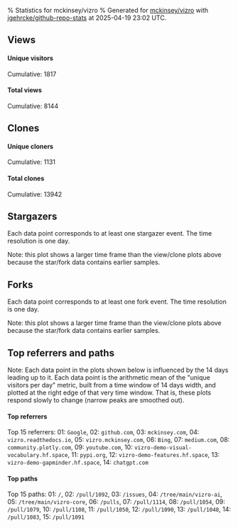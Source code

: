 % Statistics for mckinsey/vizro
% Generated for [mckinsey/vizro](https://github.com/mckinsey/vizro) with [jgehrcke/github-repo-stats](https://github.com/jgehrcke/github-repo-stats) at 2025-04-19 23:02 UTC.


## Views

#### Unique visitors
<div id="chart_views_unique" class="full-width-chart"></div>

Cumulative: 1817

#### Total views
<div id="chart_views_total" class="full-width-chart"></div>

Cumulative: 8144

<div class="pagebreak-for-print"> </div>

## Clones

#### Unique cloners
<div id="chart_clones_unique" class="full-width-chart"></div>

Cumulative: 1131

#### Total clones
<div id="chart_clones_total" class="full-width-chart"></div>

Cumulative: 13942



<div class="pagebreak-for-print"> </div>



## Stargazers

Each data point corresponds to at least one stargazer event.
The time resolution is one day.

<div id="chart_stargazers" class="full-width-chart"></div>


Note: this plot shows a larger time frame than the view/clone plots above because the star/fork data contains earlier samples.



## Forks

Each data point corresponds to at least one fork event.
The time resolution is one day.

<div id="chart_forks" class="full-width-chart"></div>


Note: this plot shows a larger time frame than the view/clone plots above because the star/fork data contains earlier samples.



<div class="pagebreak-for-print"> </div>



## Top referrers and paths


Note: Each data point in the plots shown below is influenced by the 14 days
leading up to it. Each data point is the arithmetic mean of the "unique
visitors per day" metric, built from a time window of 14 days width, and
plotted at the right edge of that very time window. That is, these plots
respond slowly to change (narrow peaks are smoothed out).




#### Top referrers


<div id="chart_referrers_top_n_alltime" class="full-width-chart"></div>

Top 15 referrers: 01: `Google`, 02: `github.com`, 03: `mckinsey.com`, 04: `vizro.readthedocs.io`, 05: `vizro.mckinsey.com`, 06: `Bing`, 07: `medium.com`, 08: `community.plotly.com`, 09: `youtube.com`, 10: `vizro-demo-visual-vocabulary.hf.space`, 11: `pypi.org`, 12: `vizro-demo-features.hf.space`, 13: `vizro-demo-gapminder.hf.space`, 14: `chatgpt.com`





#### Top paths


<div id="chart_paths_top_n_alltime" class="full-width-chart"></div>

Top 15 paths: 01: `/`, 02: `/pull/1092`, 03: `/issues`, 04: `/tree/main/vizro-ai`, 05: `/tree/main/vizro-core`, 06: `/pulls`, 07: `/pull/1114`, 08: `/pull/1054`, 09: `/pull/1079`, 10: `/pull/1108`, 11: `/pull/1050`, 12: `/pull/1090`, 13: `/pull/1048`, 14: `/pull/1083`, 15: `/pull/1091`


<script type="text/javascript">
    vegaEmbed('#chart_views_unique', {"$schema": "https://vega.github.io/schema/vega-lite/v4.17.0.json", "config": {"arc": {"fill": "#1b1e23"}, "area": {"fill": "#1b1e23"}, "axisBottom": {"domainColor": "#a9b4c4", "gridColor": "#a9b4c4", "labelColor": "#1b1e23", "labelFont": "relative-mono-11-pitch-pro, Menlo, monospace", "tickColor": "#a9b4c4", "titleColor": "#1b1e23", "titleFont": "relative-mono-11-pitch-pro, Menlo, monospace"}, "axisLeft": {"domainColor": "#a9b4c4", "gridColor": "#a9b4c4", "labelColor": "#1b1e23", "labelFont": "relative-mono-11-pitch-pro, Menlo, monospace", "tickColor": "#a9b4c4", "titleColor": "#1b1e23", "titleFont": "relative-mono-11-pitch-pro, Menlo, monospace"}, "axisX": {"grid": false}, "axisY": {"grid": false, "labelBound": true}, "background": "#FFFFFF", "group": {"fill": "#FFFFFF"}, "header": {"fontWeight": 400, "labelFont": "relative-mono-11-pitch-pro, Menlo, monospace", "titleFont": "relative-mono-11-pitch-pro, Menlo, monospace"}, "legend": {"labelFont": "relative-mono-11-pitch-pro, Menlo, monospace", "symbolSize": 200, "symbolType": "circle", "titleFont": "relative-mono-11-pitch-pro, Menlo, monospace"}, "line": {"color": "#1b1e23", "stroke": "#1b1e23"}, "path": {"stroke": "#1b1e23"}, "point": {"color": "#1b1e23", "cursor": "pointer", "filled": true, "size": 20}, "range": {"category": ["#85a2f7", "#ea9755", "#7eb36a", "#f07071", "#bc85d9", "#e587b6", "#a9b4c4", "#d4c05e", "#64b9c4"]}, "style": {"bar": {"fill": "#1b1e23"}, "text": {"font": "relative-mono-11-pitch-pro, Menlo, monospace", "fontWeight": 400}}, "symbol": {"shape": "circle"}, "title": {"anchor": "start", "font": "relative-mono-11-pitch-pro, Menlo, monospace", "fontWeight": 400}, "trail": {"color": "#1b1e23", "stroke": "#1b1e23"}, "view": {"stroke": null}}, "data": {"name": "data-27a7dd38392ba2ca20b0a60d49e83f89"}, "datasets": {"data-27a7dd38392ba2ca20b0a60d49e83f89": [{"time": "2025-03-27T00:00:00+00:00", "views_total": 95, "views_unique": 34}, {"time": "2025-03-28T00:00:00+00:00", "views_total": 418, "views_unique": 91}, {"time": "2025-03-29T00:00:00+00:00", "views_total": 66, "views_unique": 25}, {"time": "2025-03-30T00:00:00+00:00", "views_total": 46, "views_unique": 28}, {"time": "2025-03-31T00:00:00+00:00", "views_total": 384, "views_unique": 57}, {"time": "2025-04-01T00:00:00+00:00", "views_total": 305, "views_unique": 66}, {"time": "2025-04-02T00:00:00+00:00", "views_total": 520, "views_unique": 107}, {"time": "2025-04-03T00:00:00+00:00", "views_total": 646, "views_unique": 199}, {"time": "2025-04-04T00:00:00+00:00", "views_total": 510, "views_unique": 148}, {"time": "2025-04-05T00:00:00+00:00", "views_total": 149, "views_unique": 54}, {"time": "2025-04-06T00:00:00+00:00", "views_total": 89, "views_unique": 29}, {"time": "2025-04-07T00:00:00+00:00", "views_total": 435, "views_unique": 102}, {"time": "2025-04-08T00:00:00+00:00", "views_total": 427, "views_unique": 73}, {"time": "2025-04-09T00:00:00+00:00", "views_total": 672, "views_unique": 128}, {"time": "2025-04-10T00:00:00+00:00", "views_total": 484, "views_unique": 82}, {"time": "2025-04-11T00:00:00+00:00", "views_total": 268, "views_unique": 78}, {"time": "2025-04-12T00:00:00+00:00", "views_total": 119, "views_unique": 26}, {"time": "2025-04-13T00:00:00+00:00", "views_total": 56, "views_unique": 27}, {"time": "2025-04-14T00:00:00+00:00", "views_total": 854, "views_unique": 123}, {"time": "2025-04-15T00:00:00+00:00", "views_total": 399, "views_unique": 75}, {"time": "2025-04-16T00:00:00+00:00", "views_total": 374, "views_unique": 81}, {"time": "2025-04-17T00:00:00+00:00", "views_total": 341, "views_unique": 86}, {"time": "2025-04-18T00:00:00+00:00", "views_total": 450, "views_unique": 72}, {"time": "2025-04-19T00:00:00+00:00", "views_total": 37, "views_unique": 26}]}, "encoding": {"tooltip": [{"field": "views_unique", "format": ".1f", "title": "views (u)", "type": "quantitative"}, {"field": "time", "format": "%B %e, %Y", "title": "date", "type": "temporal"}], "x": {"axis": {"labelAngle": 25}, "field": "time", "scale": {"domain": ["2025-03-27", "2025-04-19"]}, "timeUnit": "yearmonthdate", "title": "date", "type": "temporal"}, "y": {"axis": {"values": [1, 10, 50, 100, 500, 1000, 5000, 10000]}, "field": "views_unique", "scale": {"domain": [0, 218.9], "type": "symlog", "zero": true}, "title": "unique views per day", "type": "quantitative"}}, "height": 200, "mark": {"point": true, "type": "line"}, "padding": 10, "width": "container"}, {"actions": false, "renderer": "svg"}).catch(console.error);
vegaEmbed('#chart_views_total', {"$schema": "https://vega.github.io/schema/vega-lite/v4.17.0.json", "config": {"arc": {"fill": "#1b1e23"}, "area": {"fill": "#1b1e23"}, "axisBottom": {"domainColor": "#a9b4c4", "gridColor": "#a9b4c4", "labelColor": "#1b1e23", "labelFont": "relative-mono-11-pitch-pro, Menlo, monospace", "tickColor": "#a9b4c4", "titleColor": "#1b1e23", "titleFont": "relative-mono-11-pitch-pro, Menlo, monospace"}, "axisLeft": {"domainColor": "#a9b4c4", "gridColor": "#a9b4c4", "labelColor": "#1b1e23", "labelFont": "relative-mono-11-pitch-pro, Menlo, monospace", "tickColor": "#a9b4c4", "titleColor": "#1b1e23", "titleFont": "relative-mono-11-pitch-pro, Menlo, monospace"}, "axisX": {"grid": false}, "axisY": {"grid": false, "labelBound": true}, "background": "#FFFFFF", "group": {"fill": "#FFFFFF"}, "header": {"fontWeight": 400, "labelFont": "relative-mono-11-pitch-pro, Menlo, monospace", "titleFont": "relative-mono-11-pitch-pro, Menlo, monospace"}, "legend": {"labelFont": "relative-mono-11-pitch-pro, Menlo, monospace", "symbolSize": 200, "symbolType": "circle", "titleFont": "relative-mono-11-pitch-pro, Menlo, monospace"}, "line": {"color": "#1b1e23", "stroke": "#1b1e23"}, "path": {"stroke": "#1b1e23"}, "point": {"color": "#1b1e23", "cursor": "pointer", "filled": true, "size": 20}, "range": {"category": ["#85a2f7", "#ea9755", "#7eb36a", "#f07071", "#bc85d9", "#e587b6", "#a9b4c4", "#d4c05e", "#64b9c4"]}, "style": {"bar": {"fill": "#1b1e23"}, "text": {"font": "relative-mono-11-pitch-pro, Menlo, monospace", "fontWeight": 400}}, "symbol": {"shape": "circle"}, "title": {"anchor": "start", "font": "relative-mono-11-pitch-pro, Menlo, monospace", "fontWeight": 400}, "trail": {"color": "#1b1e23", "stroke": "#1b1e23"}, "view": {"stroke": null}}, "data": {"name": "data-27a7dd38392ba2ca20b0a60d49e83f89"}, "datasets": {"data-27a7dd38392ba2ca20b0a60d49e83f89": [{"time": "2025-03-27T00:00:00+00:00", "views_total": 95, "views_unique": 34}, {"time": "2025-03-28T00:00:00+00:00", "views_total": 418, "views_unique": 91}, {"time": "2025-03-29T00:00:00+00:00", "views_total": 66, "views_unique": 25}, {"time": "2025-03-30T00:00:00+00:00", "views_total": 46, "views_unique": 28}, {"time": "2025-03-31T00:00:00+00:00", "views_total": 384, "views_unique": 57}, {"time": "2025-04-01T00:00:00+00:00", "views_total": 305, "views_unique": 66}, {"time": "2025-04-02T00:00:00+00:00", "views_total": 520, "views_unique": 107}, {"time": "2025-04-03T00:00:00+00:00", "views_total": 646, "views_unique": 199}, {"time": "2025-04-04T00:00:00+00:00", "views_total": 510, "views_unique": 148}, {"time": "2025-04-05T00:00:00+00:00", "views_total": 149, "views_unique": 54}, {"time": "2025-04-06T00:00:00+00:00", "views_total": 89, "views_unique": 29}, {"time": "2025-04-07T00:00:00+00:00", "views_total": 435, "views_unique": 102}, {"time": "2025-04-08T00:00:00+00:00", "views_total": 427, "views_unique": 73}, {"time": "2025-04-09T00:00:00+00:00", "views_total": 672, "views_unique": 128}, {"time": "2025-04-10T00:00:00+00:00", "views_total": 484, "views_unique": 82}, {"time": "2025-04-11T00:00:00+00:00", "views_total": 268, "views_unique": 78}, {"time": "2025-04-12T00:00:00+00:00", "views_total": 119, "views_unique": 26}, {"time": "2025-04-13T00:00:00+00:00", "views_total": 56, "views_unique": 27}, {"time": "2025-04-14T00:00:00+00:00", "views_total": 854, "views_unique": 123}, {"time": "2025-04-15T00:00:00+00:00", "views_total": 399, "views_unique": 75}, {"time": "2025-04-16T00:00:00+00:00", "views_total": 374, "views_unique": 81}, {"time": "2025-04-17T00:00:00+00:00", "views_total": 341, "views_unique": 86}, {"time": "2025-04-18T00:00:00+00:00", "views_total": 450, "views_unique": 72}, {"time": "2025-04-19T00:00:00+00:00", "views_total": 37, "views_unique": 26}]}, "encoding": {"tooltip": [{"field": "views_total", "format": ".1f", "title": "views (t)", "type": "quantitative"}, {"field": "time", "format": "%B %e, %Y", "title": "date", "type": "temporal"}], "x": {"axis": {"labelAngle": 25}, "field": "time", "scale": {"domain": ["2025-03-27", "2025-04-19"]}, "timeUnit": "yearmonthdate", "title": "date", "type": "temporal"}, "y": {"axis": {"values": [1, 10, 50, 100, 500, 1000, 5000, 10000]}, "field": "views_total", "scale": {"domain": [0, 939.4000000000001], "type": "symlog", "zero": true}, "title": "total views per day", "type": "quantitative"}}, "height": 200, "mark": {"point": true, "type": "line"}, "padding": 10, "width": "container"}, {"actions": false, "renderer": "svg"}).catch(console.error);
vegaEmbed('#chart_clones_unique', {"$schema": "https://vega.github.io/schema/vega-lite/v4.17.0.json", "config": {"arc": {"fill": "#1b1e23"}, "area": {"fill": "#1b1e23"}, "axisBottom": {"domainColor": "#a9b4c4", "gridColor": "#a9b4c4", "labelColor": "#1b1e23", "labelFont": "relative-mono-11-pitch-pro, Menlo, monospace", "tickColor": "#a9b4c4", "titleColor": "#1b1e23", "titleFont": "relative-mono-11-pitch-pro, Menlo, monospace"}, "axisLeft": {"domainColor": "#a9b4c4", "gridColor": "#a9b4c4", "labelColor": "#1b1e23", "labelFont": "relative-mono-11-pitch-pro, Menlo, monospace", "tickColor": "#a9b4c4", "titleColor": "#1b1e23", "titleFont": "relative-mono-11-pitch-pro, Menlo, monospace"}, "axisX": {"grid": false}, "axisY": {"grid": false, "labelBound": true}, "background": "#FFFFFF", "group": {"fill": "#FFFFFF"}, "header": {"fontWeight": 400, "labelFont": "relative-mono-11-pitch-pro, Menlo, monospace", "titleFont": "relative-mono-11-pitch-pro, Menlo, monospace"}, "legend": {"labelFont": "relative-mono-11-pitch-pro, Menlo, monospace", "symbolSize": 200, "symbolType": "circle", "titleFont": "relative-mono-11-pitch-pro, Menlo, monospace"}, "line": {"color": "#1b1e23", "stroke": "#1b1e23"}, "path": {"stroke": "#1b1e23"}, "point": {"color": "#1b1e23", "cursor": "pointer", "filled": true, "size": 20}, "range": {"category": ["#85a2f7", "#ea9755", "#7eb36a", "#f07071", "#bc85d9", "#e587b6", "#a9b4c4", "#d4c05e", "#64b9c4"]}, "style": {"bar": {"fill": "#1b1e23"}, "text": {"font": "relative-mono-11-pitch-pro, Menlo, monospace", "fontWeight": 400}}, "symbol": {"shape": "circle"}, "title": {"anchor": "start", "font": "relative-mono-11-pitch-pro, Menlo, monospace", "fontWeight": 400}, "trail": {"color": "#1b1e23", "stroke": "#1b1e23"}, "view": {"stroke": null}}, "data": {"name": "data-27eb2f05bf1dd2817b320dece1946b5c"}, "datasets": {"data-27eb2f05bf1dd2817b320dece1946b5c": [{"clones_total": 221, "clones_unique": 14, "time": "2025-03-27T00:00:00+00:00"}, {"clones_total": 741, "clones_unique": 62, "time": "2025-03-28T00:00:00+00:00"}, {"clones_total": 19, "clones_unique": 7, "time": "2025-03-29T00:00:00+00:00"}, {"clones_total": 3, "clones_unique": 3, "time": "2025-03-30T00:00:00+00:00"}, {"clones_total": 1185, "clones_unique": 88, "time": "2025-03-31T00:00:00+00:00"}, {"clones_total": 411, "clones_unique": 51, "time": "2025-04-01T00:00:00+00:00"}, {"clones_total": 748, "clones_unique": 109, "time": "2025-04-02T00:00:00+00:00"}, {"clones_total": 939, "clones_unique": 76, "time": "2025-04-03T00:00:00+00:00"}, {"clones_total": 1147, "clones_unique": 78, "time": "2025-04-04T00:00:00+00:00"}, {"clones_total": 45, "clones_unique": 10, "time": "2025-04-05T00:00:00+00:00"}, {"clones_total": 11, "clones_unique": 6, "time": "2025-04-06T00:00:00+00:00"}, {"clones_total": 661, "clones_unique": 73, "time": "2025-04-07T00:00:00+00:00"}, {"clones_total": 642, "clones_unique": 48, "time": "2025-04-08T00:00:00+00:00"}, {"clones_total": 1350, "clones_unique": 78, "time": "2025-04-09T00:00:00+00:00"}, {"clones_total": 1090, "clones_unique": 64, "time": "2025-04-10T00:00:00+00:00"}, {"clones_total": 296, "clones_unique": 34, "time": "2025-04-11T00:00:00+00:00"}, {"clones_total": 83, "clones_unique": 10, "time": "2025-04-12T00:00:00+00:00"}, {"clones_total": 138, "clones_unique": 19, "time": "2025-04-13T00:00:00+00:00"}, {"clones_total": 1550, "clones_unique": 89, "time": "2025-04-14T00:00:00+00:00"}, {"clones_total": 514, "clones_unique": 41, "time": "2025-04-15T00:00:00+00:00"}, {"clones_total": 542, "clones_unique": 41, "time": "2025-04-16T00:00:00+00:00"}, {"clones_total": 877, "clones_unique": 69, "time": "2025-04-17T00:00:00+00:00"}, {"clones_total": 724, "clones_unique": 57, "time": "2025-04-18T00:00:00+00:00"}, {"clones_total": 5, "clones_unique": 4, "time": "2025-04-19T00:00:00+00:00"}]}, "encoding": {"tooltip": [{"field": "clones_unique", "format": ".1f", "title": "clones (u)", "type": "quantitative"}, {"field": "time", "format": "%B %e, %Y", "title": "date", "type": "temporal"}], "x": {"axis": {"labelAngle": 25}, "field": "time", "scale": {"domain": ["2025-03-27", "2025-04-19"]}, "timeUnit": "yearmonthdate", "title": "date", "type": "temporal"}, "y": {"axis": {"values": [1, 10, 50, 100, 500, 1000, 5000, 10000]}, "field": "clones_unique", "scale": {"domain": [0, 119.9], "type": "symlog", "zero": true}, "title": "unique clones per day", "type": "quantitative"}}, "height": 200, "mark": {"point": true, "type": "line"}, "padding": 10, "width": "container"}, {"actions": false, "renderer": "svg"}).catch(console.error);
vegaEmbed('#chart_clones_total', {"$schema": "https://vega.github.io/schema/vega-lite/v4.17.0.json", "config": {"arc": {"fill": "#1b1e23"}, "area": {"fill": "#1b1e23"}, "axisBottom": {"domainColor": "#a9b4c4", "gridColor": "#a9b4c4", "labelColor": "#1b1e23", "labelFont": "relative-mono-11-pitch-pro, Menlo, monospace", "tickColor": "#a9b4c4", "titleColor": "#1b1e23", "titleFont": "relative-mono-11-pitch-pro, Menlo, monospace"}, "axisLeft": {"domainColor": "#a9b4c4", "gridColor": "#a9b4c4", "labelColor": "#1b1e23", "labelFont": "relative-mono-11-pitch-pro, Menlo, monospace", "tickColor": "#a9b4c4", "titleColor": "#1b1e23", "titleFont": "relative-mono-11-pitch-pro, Menlo, monospace"}, "axisX": {"grid": false}, "axisY": {"grid": false, "labelBound": true}, "background": "#FFFFFF", "group": {"fill": "#FFFFFF"}, "header": {"fontWeight": 400, "labelFont": "relative-mono-11-pitch-pro, Menlo, monospace", "titleFont": "relative-mono-11-pitch-pro, Menlo, monospace"}, "legend": {"labelFont": "relative-mono-11-pitch-pro, Menlo, monospace", "symbolSize": 200, "symbolType": "circle", "titleFont": "relative-mono-11-pitch-pro, Menlo, monospace"}, "line": {"color": "#1b1e23", "stroke": "#1b1e23"}, "path": {"stroke": "#1b1e23"}, "point": {"color": "#1b1e23", "cursor": "pointer", "filled": true, "size": 20}, "range": {"category": ["#85a2f7", "#ea9755", "#7eb36a", "#f07071", "#bc85d9", "#e587b6", "#a9b4c4", "#d4c05e", "#64b9c4"]}, "style": {"bar": {"fill": "#1b1e23"}, "text": {"font": "relative-mono-11-pitch-pro, Menlo, monospace", "fontWeight": 400}}, "symbol": {"shape": "circle"}, "title": {"anchor": "start", "font": "relative-mono-11-pitch-pro, Menlo, monospace", "fontWeight": 400}, "trail": {"color": "#1b1e23", "stroke": "#1b1e23"}, "view": {"stroke": null}}, "data": {"name": "data-27eb2f05bf1dd2817b320dece1946b5c"}, "datasets": {"data-27eb2f05bf1dd2817b320dece1946b5c": [{"clones_total": 221, "clones_unique": 14, "time": "2025-03-27T00:00:00+00:00"}, {"clones_total": 741, "clones_unique": 62, "time": "2025-03-28T00:00:00+00:00"}, {"clones_total": 19, "clones_unique": 7, "time": "2025-03-29T00:00:00+00:00"}, {"clones_total": 3, "clones_unique": 3, "time": "2025-03-30T00:00:00+00:00"}, {"clones_total": 1185, "clones_unique": 88, "time": "2025-03-31T00:00:00+00:00"}, {"clones_total": 411, "clones_unique": 51, "time": "2025-04-01T00:00:00+00:00"}, {"clones_total": 748, "clones_unique": 109, "time": "2025-04-02T00:00:00+00:00"}, {"clones_total": 939, "clones_unique": 76, "time": "2025-04-03T00:00:00+00:00"}, {"clones_total": 1147, "clones_unique": 78, "time": "2025-04-04T00:00:00+00:00"}, {"clones_total": 45, "clones_unique": 10, "time": "2025-04-05T00:00:00+00:00"}, {"clones_total": 11, "clones_unique": 6, "time": "2025-04-06T00:00:00+00:00"}, {"clones_total": 661, "clones_unique": 73, "time": "2025-04-07T00:00:00+00:00"}, {"clones_total": 642, "clones_unique": 48, "time": "2025-04-08T00:00:00+00:00"}, {"clones_total": 1350, "clones_unique": 78, "time": "2025-04-09T00:00:00+00:00"}, {"clones_total": 1090, "clones_unique": 64, "time": "2025-04-10T00:00:00+00:00"}, {"clones_total": 296, "clones_unique": 34, "time": "2025-04-11T00:00:00+00:00"}, {"clones_total": 83, "clones_unique": 10, "time": "2025-04-12T00:00:00+00:00"}, {"clones_total": 138, "clones_unique": 19, "time": "2025-04-13T00:00:00+00:00"}, {"clones_total": 1550, "clones_unique": 89, "time": "2025-04-14T00:00:00+00:00"}, {"clones_total": 514, "clones_unique": 41, "time": "2025-04-15T00:00:00+00:00"}, {"clones_total": 542, "clones_unique": 41, "time": "2025-04-16T00:00:00+00:00"}, {"clones_total": 877, "clones_unique": 69, "time": "2025-04-17T00:00:00+00:00"}, {"clones_total": 724, "clones_unique": 57, "time": "2025-04-18T00:00:00+00:00"}, {"clones_total": 5, "clones_unique": 4, "time": "2025-04-19T00:00:00+00:00"}]}, "encoding": {"tooltip": [{"field": "clones_total", "format": ".1f", "title": "clones (t)", "type": "quantitative"}, {"field": "time", "format": "%B %e, %Y", "title": "date", "type": "temporal"}], "x": {"axis": {"labelAngle": 25}, "field": "time", "scale": {"domain": ["2025-03-27", "2025-04-19"]}, "timeUnit": "yearmonthdate", "title": "date", "type": "temporal"}, "y": {"axis": {"values": [1, 10, 50, 100, 500, 1000, 5000, 10000]}, "field": "clones_total", "scale": {"domain": [0, 1705.0000000000002], "type": "symlog", "zero": true}, "title": "total clones per day", "type": "quantitative"}}, "height": 200, "mark": {"point": true, "type": "line"}, "padding": 10, "width": "container"}, {"actions": false, "renderer": "svg"}).catch(console.error);
vegaEmbed('#chart_stargazers', {"$schema": "https://vega.github.io/schema/vega-lite/v4.17.0.json", "config": {"arc": {"fill": "#1b1e23"}, "area": {"fill": "#1b1e23"}, "axisBottom": {"domainColor": "#a9b4c4", "gridColor": "#a9b4c4", "labelColor": "#1b1e23", "labelFont": "relative-mono-11-pitch-pro, Menlo, monospace", "tickColor": "#a9b4c4", "titleColor": "#1b1e23", "titleFont": "relative-mono-11-pitch-pro, Menlo, monospace"}, "axisLeft": {"domainColor": "#a9b4c4", "gridColor": "#a9b4c4", "labelColor": "#1b1e23", "labelFont": "relative-mono-11-pitch-pro, Menlo, monospace", "tickColor": "#a9b4c4", "titleColor": "#1b1e23", "titleFont": "relative-mono-11-pitch-pro, Menlo, monospace"}, "axisX": {"grid": false}, "axisY": {"grid": false}, "background": "#FFFFFF", "group": {"fill": "#FFFFFF"}, "header": {"fontWeight": 400, "labelFont": "relative-mono-11-pitch-pro, Menlo, monospace", "titleFont": "relative-mono-11-pitch-pro, Menlo, monospace"}, "legend": {"labelFont": "relative-mono-11-pitch-pro, Menlo, monospace", "symbolSize": 200, "symbolType": "circle", "titleFont": "relative-mono-11-pitch-pro, Menlo, monospace"}, "line": {"color": "#1b1e23", "stroke": "#1b1e23"}, "path": {"stroke": "#1b1e23"}, "point": {"color": "#1b1e23", "cursor": "pointer", "filled": true, "size": 50}, "range": {"category": ["#85a2f7", "#ea9755", "#7eb36a", "#f07071", "#bc85d9", "#e587b6", "#a9b4c4", "#d4c05e", "#64b9c4"]}, "style": {"bar": {"fill": "#1b1e23"}, "text": {"font": "relative-mono-11-pitch-pro, Menlo, monospace", "fontWeight": 400}}, "symbol": {"shape": "circle"}, "title": {"anchor": "start", "font": "relative-mono-11-pitch-pro, Menlo, monospace", "fontWeight": 400}, "trail": {"color": "#1b1e23", "stroke": "#1b1e23"}, "view": {"stroke": null}}, "data": {"name": "data-35c513b43ea73309d109a5154cfa5528"}, "datasets": {"data-35c513b43ea73309d109a5154cfa5528": [{"stars_cumulative": 4, "time": "2023-09-04T00:00:00+00:00"}, {"stars_cumulative": 7, "time": "2023-09-09T22:00:00+00:00"}, {"stars_cumulative": 10, "time": "2023-09-15T20:00:00+00:00"}, {"stars_cumulative": 576, "time": "2023-09-21T18:00:00+00:00"}, {"stars_cumulative": 1121, "time": "2023-09-27T16:00:00+00:00"}, {"stars_cumulative": 1433, "time": "2023-10-03T14:00:00+00:00"}, {"stars_cumulative": 1543, "time": "2023-10-09T12:00:00+00:00"}, {"stars_cumulative": 1589, "time": "2023-10-15T10:00:00+00:00"}, {"stars_cumulative": 1651, "time": "2023-10-21T08:00:00+00:00"}, {"stars_cumulative": 1696, "time": "2023-10-27T06:00:00+00:00"}, {"stars_cumulative": 1731, "time": "2023-11-02T04:00:00+00:00"}, {"stars_cumulative": 1747, "time": "2023-11-08T02:00:00+00:00"}, {"stars_cumulative": 1765, "time": "2023-11-14T00:00:00+00:00"}, {"stars_cumulative": 1818, "time": "2023-11-19T22:00:00+00:00"}, {"stars_cumulative": 1868, "time": "2023-11-25T20:00:00+00:00"}, {"stars_cumulative": 1889, "time": "2023-12-01T18:00:00+00:00"}, {"stars_cumulative": 1934, "time": "2023-12-07T16:00:00+00:00"}, {"stars_cumulative": 1976, "time": "2023-12-13T14:00:00+00:00"}, {"stars_cumulative": 2006, "time": "2023-12-19T12:00:00+00:00"}, {"stars_cumulative": 2024, "time": "2023-12-25T10:00:00+00:00"}, {"stars_cumulative": 2042, "time": "2023-12-31T08:00:00+00:00"}, {"stars_cumulative": 2066, "time": "2024-01-06T06:00:00+00:00"}, {"stars_cumulative": 2084, "time": "2024-01-12T04:00:00+00:00"}, {"stars_cumulative": 2098, "time": "2024-01-18T02:00:00+00:00"}, {"stars_cumulative": 2113, "time": "2024-01-24T00:00:00+00:00"}, {"stars_cumulative": 2123, "time": "2024-01-29T22:00:00+00:00"}, {"stars_cumulative": 2181, "time": "2024-02-04T20:00:00+00:00"}, {"stars_cumulative": 2201, "time": "2024-02-10T18:00:00+00:00"}, {"stars_cumulative": 2213, "time": "2024-02-16T16:00:00+00:00"}, {"stars_cumulative": 2233, "time": "2024-02-22T14:00:00+00:00"}, {"stars_cumulative": 2241, "time": "2024-02-28T12:00:00+00:00"}, {"stars_cumulative": 2250, "time": "2024-03-05T10:00:00+00:00"}, {"stars_cumulative": 2254, "time": "2024-03-11T08:00:00+00:00"}, {"stars_cumulative": 2267, "time": "2024-03-17T06:00:00+00:00"}, {"stars_cumulative": 2274, "time": "2024-03-23T04:00:00+00:00"}, {"stars_cumulative": 2281, "time": "2024-03-29T02:00:00+00:00"}, {"stars_cumulative": 2291, "time": "2024-04-04T00:00:00+00:00"}, {"stars_cumulative": 2298, "time": "2024-04-09T22:00:00+00:00"}, {"stars_cumulative": 2303, "time": "2024-04-15T20:00:00+00:00"}, {"stars_cumulative": 2305, "time": "2024-04-21T18:00:00+00:00"}, {"stars_cumulative": 2309, "time": "2024-04-27T16:00:00+00:00"}, {"stars_cumulative": 2324, "time": "2024-05-03T14:00:00+00:00"}, {"stars_cumulative": 2330, "time": "2024-05-09T12:00:00+00:00"}, {"stars_cumulative": 2346, "time": "2024-05-15T10:00:00+00:00"}, {"stars_cumulative": 2370, "time": "2024-05-21T08:00:00+00:00"}, {"stars_cumulative": 2386, "time": "2024-05-27T06:00:00+00:00"}, {"stars_cumulative": 2392, "time": "2024-06-02T04:00:00+00:00"}, {"stars_cumulative": 2397, "time": "2024-06-08T02:00:00+00:00"}, {"stars_cumulative": 2407, "time": "2024-06-14T00:00:00+00:00"}, {"stars_cumulative": 2413, "time": "2024-06-19T22:00:00+00:00"}, {"stars_cumulative": 2419, "time": "2024-06-25T20:00:00+00:00"}, {"stars_cumulative": 2428, "time": "2024-07-01T18:00:00+00:00"}, {"stars_cumulative": 2438, "time": "2024-07-07T16:00:00+00:00"}, {"stars_cumulative": 2444, "time": "2024-07-13T14:00:00+00:00"}, {"stars_cumulative": 2451, "time": "2024-07-19T12:00:00+00:00"}, {"stars_cumulative": 2454, "time": "2024-07-25T10:00:00+00:00"}, {"stars_cumulative": 2470, "time": "2024-07-31T08:00:00+00:00"}, {"stars_cumulative": 2556, "time": "2024-08-06T06:00:00+00:00"}, {"stars_cumulative": 2566, "time": "2024-08-12T04:00:00+00:00"}, {"stars_cumulative": 2571, "time": "2024-08-18T02:00:00+00:00"}, {"stars_cumulative": 2576, "time": "2024-08-24T00:00:00+00:00"}, {"stars_cumulative": 2580, "time": "2024-08-29T22:00:00+00:00"}, {"stars_cumulative": 2586, "time": "2024-09-04T20:00:00+00:00"}, {"stars_cumulative": 2590, "time": "2024-09-10T18:00:00+00:00"}, {"stars_cumulative": 2594, "time": "2024-09-16T16:00:00+00:00"}, {"stars_cumulative": 2607, "time": "2024-09-22T14:00:00+00:00"}, {"stars_cumulative": 2619, "time": "2024-09-28T12:00:00+00:00"}, {"stars_cumulative": 2631, "time": "2024-10-04T10:00:00+00:00"}, {"stars_cumulative": 2638, "time": "2024-10-10T08:00:00+00:00"}, {"stars_cumulative": 2645, "time": "2024-10-16T06:00:00+00:00"}, {"stars_cumulative": 2654, "time": "2024-10-22T04:00:00+00:00"}, {"stars_cumulative": 2657, "time": "2024-10-28T02:00:00+00:00"}, {"stars_cumulative": 2667, "time": "2024-11-03T00:00:00+00:00"}, {"stars_cumulative": 2671, "time": "2024-11-08T22:00:00+00:00"}, {"stars_cumulative": 2697, "time": "2024-11-14T20:00:00+00:00"}, {"stars_cumulative": 2706, "time": "2024-11-20T18:00:00+00:00"}, {"stars_cumulative": 2710, "time": "2024-11-26T16:00:00+00:00"}, {"stars_cumulative": 2712, "time": "2024-12-02T14:00:00+00:00"}, {"stars_cumulative": 2716, "time": "2024-12-08T12:00:00+00:00"}, {"stars_cumulative": 2720, "time": "2024-12-14T10:00:00+00:00"}, {"stars_cumulative": 2722, "time": "2024-12-20T08:00:00+00:00"}, {"stars_cumulative": 2729, "time": "2024-12-26T06:00:00+00:00"}, {"stars_cumulative": 2736, "time": "2025-01-01T04:00:00+00:00"}, {"stars_cumulative": 2740, "time": "2025-01-07T02:00:00+00:00"}, {"stars_cumulative": 2746, "time": "2025-01-13T00:00:00+00:00"}, {"stars_cumulative": 2750, "time": "2025-01-18T22:00:00+00:00"}, {"stars_cumulative": 2756, "time": "2025-01-24T20:00:00+00:00"}, {"stars_cumulative": 2766, "time": "2025-01-30T18:00:00+00:00"}, {"stars_cumulative": 2777, "time": "2025-02-05T16:00:00+00:00"}, {"stars_cumulative": 2783, "time": "2025-02-11T14:00:00+00:00"}, {"stars_cumulative": 2797, "time": "2025-02-17T12:00:00+00:00"}, {"stars_cumulative": 2808, "time": "2025-02-23T10:00:00+00:00"}, {"stars_cumulative": 2815, "time": "2025-03-01T08:00:00+00:00"}, {"stars_cumulative": 2816, "time": "2025-03-07T06:00:00+00:00"}, {"stars_cumulative": 2821, "time": "2025-03-13T04:00:00+00:00"}, {"stars_cumulative": 2826, "time": "2025-03-19T02:00:00+00:00"}, {"stars_cumulative": 2831, "time": "2025-03-25T00:00:00+00:00"}, {"stars_cumulative": 2856, "time": "2025-03-30T22:00:00+00:00"}, {"stars_cumulative": 2865, "time": "2025-04-05T20:00:00+00:00"}, {"stars_cumulative": 2874, "time": "2025-04-11T18:00:00+00:00"}, {"stars_cumulative": 2878, "time": "2025-04-17T16:00:00+00:00"}]}, "encoding": {"tooltip": [{"field": "stars_cumulative", "format": "d", "title": "stars", "type": "quantitative"}, {"field": "time", "format": "%B %e, %Y", "title": "date", "type": "temporal"}], "x": {"axis": {"labelAngle": 25}, "field": "time", "scale": {"domain": ["2023-09-04", "2025-04-19"]}, "timeUnit": "yearmonthdate", "title": "date", "type": "temporal"}, "y": {"field": "stars_cumulative", "scale": {"domain": [0, 3165.8], "zero": true}, "title": "stargazer count (cumulative)", "type": "quantitative"}}, "height": 300, "mark": {"point": true, "type": "line"}, "padding": 10, "width": "container"}, {"actions": false, "renderer": "svg"}).catch(console.error);
vegaEmbed('#chart_forks', {"$schema": "https://vega.github.io/schema/vega-lite/v4.17.0.json", "config": {"arc": {"fill": "#1b1e23"}, "area": {"fill": "#1b1e23"}, "axisBottom": {"domainColor": "#a9b4c4", "gridColor": "#a9b4c4", "labelColor": "#1b1e23", "labelFont": "relative-mono-11-pitch-pro, Menlo, monospace", "tickColor": "#a9b4c4", "titleColor": "#1b1e23", "titleFont": "relative-mono-11-pitch-pro, Menlo, monospace"}, "axisLeft": {"domainColor": "#a9b4c4", "gridColor": "#a9b4c4", "labelColor": "#1b1e23", "labelFont": "relative-mono-11-pitch-pro, Menlo, monospace", "tickColor": "#a9b4c4", "titleColor": "#1b1e23", "titleFont": "relative-mono-11-pitch-pro, Menlo, monospace"}, "axisX": {"grid": false}, "axisY": {"grid": false}, "background": "#FFFFFF", "group": {"fill": "#FFFFFF"}, "header": {"fontWeight": 400, "labelFont": "relative-mono-11-pitch-pro, Menlo, monospace", "titleFont": "relative-mono-11-pitch-pro, Menlo, monospace"}, "legend": {"labelFont": "relative-mono-11-pitch-pro, Menlo, monospace", "symbolSize": 200, "symbolType": "circle", "titleFont": "relative-mono-11-pitch-pro, Menlo, monospace"}, "line": {"color": "#1b1e23", "stroke": "#1b1e23"}, "path": {"stroke": "#1b1e23"}, "point": {"color": "#1b1e23", "cursor": "pointer", "filled": true, "size": 50}, "range": {"category": ["#85a2f7", "#ea9755", "#7eb36a", "#f07071", "#bc85d9", "#e587b6", "#a9b4c4", "#d4c05e", "#64b9c4"]}, "style": {"bar": {"fill": "#1b1e23"}, "text": {"font": "relative-mono-11-pitch-pro, Menlo, monospace", "fontWeight": 400}}, "symbol": {"shape": "circle"}, "title": {"anchor": "start", "font": "relative-mono-11-pitch-pro, Menlo, monospace", "fontWeight": 400}, "trail": {"color": "#1b1e23", "stroke": "#1b1e23"}, "view": {"stroke": null}}, "data": {"name": "data-08ced11fee981b280613adcbc24a48e5"}, "datasets": {"data-08ced11fee981b280613adcbc24a48e5": [{"forks_cumulative": 23.0, "time": "2023-09-26T00:00:00+00:00"}, {"forks_cumulative": 40.0, "time": "2023-10-01T15:00:00+00:00"}, {"forks_cumulative": 45.0, "time": "2023-10-07T06:00:00+00:00"}, {"forks_cumulative": 50.0, "time": "2023-10-12T21:00:00+00:00"}, {"forks_cumulative": 52.0, "time": "2023-10-18T12:00:00+00:00"}, {"forks_cumulative": 55.0, "time": "2023-10-24T03:00:00+00:00"}, {"forks_cumulative": 56.0, "time": "2023-10-29T18:00:00+00:00"}, {"forks_cumulative": 59.0, "time": "2023-11-04T09:00:00+00:00"}, {"forks_cumulative": 62.0, "time": "2023-11-15T15:00:00+00:00"}, {"forks_cumulative": 63.0, "time": "2023-11-21T06:00:00+00:00"}, {"forks_cumulative": 65.0, "time": "2023-11-26T21:00:00+00:00"}, {"forks_cumulative": 66.0, "time": "2023-12-02T12:00:00+00:00"}, {"forks_cumulative": 71.0, "time": "2023-12-08T03:00:00+00:00"}, {"forks_cumulative": 76.0, "time": "2023-12-13T18:00:00+00:00"}, {"forks_cumulative": 80.0, "time": "2023-12-19T09:00:00+00:00"}, {"forks_cumulative": 81.0, "time": "2023-12-25T00:00:00+00:00"}, {"forks_cumulative": 82.0, "time": "2023-12-30T15:00:00+00:00"}, {"forks_cumulative": 83.0, "time": "2024-01-05T06:00:00+00:00"}, {"forks_cumulative": 85.0, "time": "2024-01-10T21:00:00+00:00"}, {"forks_cumulative": 86.0, "time": "2024-02-02T09:00:00+00:00"}, {"forks_cumulative": 87.0, "time": "2024-02-08T00:00:00+00:00"}, {"forks_cumulative": 88.0, "time": "2024-02-19T06:00:00+00:00"}, {"forks_cumulative": 89.0, "time": "2024-03-12T18:00:00+00:00"}, {"forks_cumulative": 90.0, "time": "2024-03-18T09:00:00+00:00"}, {"forks_cumulative": 92.0, "time": "2024-03-24T00:00:00+00:00"}, {"forks_cumulative": 94.0, "time": "2024-04-04T06:00:00+00:00"}, {"forks_cumulative": 95.0, "time": "2024-04-15T12:00:00+00:00"}, {"forks_cumulative": 97.0, "time": "2024-04-26T18:00:00+00:00"}, {"forks_cumulative": 99.0, "time": "2024-05-02T09:00:00+00:00"}, {"forks_cumulative": 100.0, "time": "2024-05-19T06:00:00+00:00"}, {"forks_cumulative": 101.0, "time": "2024-05-24T21:00:00+00:00"}, {"forks_cumulative": 102.0, "time": "2024-05-30T12:00:00+00:00"}, {"forks_cumulative": 103.0, "time": "2024-06-10T18:00:00+00:00"}, {"forks_cumulative": 104.0, "time": "2024-06-16T09:00:00+00:00"}, {"forks_cumulative": 105.0, "time": "2024-07-03T06:00:00+00:00"}, {"forks_cumulative": 106.0, "time": "2024-07-08T21:00:00+00:00"}, {"forks_cumulative": 107.0, "time": "2024-07-14T12:00:00+00:00"}, {"forks_cumulative": 113.0, "time": "2024-08-06T00:00:00+00:00"}, {"forks_cumulative": 114.0, "time": "2024-09-20T00:00:00+00:00"}, {"forks_cumulative": 116.0, "time": "2024-09-25T15:00:00+00:00"}, {"forks_cumulative": 133.0, "time": "2024-10-01T06:00:00+00:00"}, {"forks_cumulative": 134.0, "time": "2024-10-12T12:00:00+00:00"}, {"forks_cumulative": 136.0, "time": "2024-10-18T03:00:00+00:00"}, {"forks_cumulative": 137.0, "time": "2024-10-23T18:00:00+00:00"}, {"forks_cumulative": 140.0, "time": "2024-10-29T09:00:00+00:00"}, {"forks_cumulative": 141.0, "time": "2024-12-02T03:00:00+00:00"}, {"forks_cumulative": 142.0, "time": "2024-12-07T18:00:00+00:00"}, {"forks_cumulative": 143.0, "time": "2024-12-24T15:00:00+00:00"}, {"forks_cumulative": 146.0, "time": "2025-01-04T21:00:00+00:00"}, {"forks_cumulative": 147.0, "time": "2025-01-10T12:00:00+00:00"}, {"forks_cumulative": 150.0, "time": "2025-01-21T18:00:00+00:00"}, {"forks_cumulative": 152.0, "time": "2025-02-07T15:00:00+00:00"}, {"forks_cumulative": 153.0, "time": "2025-02-13T06:00:00+00:00"}, {"forks_cumulative": 154.0, "time": "2025-02-18T21:00:00+00:00"}, {"forks_cumulative": 156.0, "time": "2025-02-24T12:00:00+00:00"}, {"forks_cumulative": 158.0, "time": "2025-03-07T18:00:00+00:00"}, {"forks_cumulative": 159.0, "time": "2025-03-19T00:00:00+00:00"}, {"forks_cumulative": 160.0, "time": "2025-03-24T15:00:00+00:00"}, {"forks_cumulative": 163.0, "time": "2025-03-30T06:00:00+00:00"}, {"forks_cumulative": 164.0, "time": "2025-04-10T12:00:00+00:00"}]}, "encoding": {"tooltip": [{"field": "forks_cumulative", "format": "d", "title": "forks", "type": "quantitative"}, {"field": "time", "format": "%B %e, %Y", "title": "date", "type": "temporal"}], "x": {"axis": {"labelAngle": 25}, "field": "time", "scale": {"domain": ["2023-09-04", "2025-04-19"]}, "timeUnit": "yearmonthdate", "title": "date", "type": "temporal"}, "y": {"field": "forks_cumulative", "scale": {"domain": [0, 180.4], "zero": true}, "title": "fork count (cumulative)", "type": "quantitative"}}, "height": 300, "mark": {"point": true, "type": "line"}, "padding": 10, "width": "container"}, {"actions": false, "renderer": "svg"}).catch(console.error);
vegaEmbed('#chart_referrers_top_n_alltime', {"$schema": "https://vega.github.io/schema/vega-lite/v4.17.0.json", "config": {"arc": {"fill": "#1b1e23"}, "area": {"fill": "#1b1e23"}, "axisBottom": {"domainColor": "#a9b4c4", "gridColor": "#a9b4c4", "labelColor": "#1b1e23", "labelFont": "relative-mono-11-pitch-pro, Menlo, monospace", "tickColor": "#a9b4c4", "titleColor": "#1b1e23", "titleFont": "relative-mono-11-pitch-pro, Menlo, monospace"}, "axisLeft": {"domainColor": "#a9b4c4", "gridColor": "#a9b4c4", "labelColor": "#1b1e23", "labelFont": "relative-mono-11-pitch-pro, Menlo, monospace", "tickColor": "#a9b4c4", "titleColor": "#1b1e23", "titleFont": "relative-mono-11-pitch-pro, Menlo, monospace"}, "axisX": {"grid": false}, "axisY": {"grid": false}, "background": "#FFFFFF", "group": {"fill": "#FFFFFF"}, "header": {"fontWeight": 400, "labelFont": "relative-mono-11-pitch-pro, Menlo, monospace", "titleFont": "relative-mono-11-pitch-pro, Menlo, monospace"}, "legend": {"labelFont": "relative-mono-11-pitch-pro, Menlo, monospace", "symbolSize": 200, "symbolType": "circle", "titleFont": "relative-mono-11-pitch-pro, Menlo, monospace"}, "line": {"color": "#1b1e23", "stroke": "#1b1e23"}, "path": {"stroke": "#1b1e23"}, "point": {"color": "#1b1e23", "cursor": "pointer", "filled": true, "size": 30}, "range": {"category": ["#85a2f7", "#ea9755", "#7eb36a", "#f07071", "#bc85d9", "#e587b6", "#a9b4c4", "#d4c05e", "#64b9c4"]}, "style": {"bar": {"fill": "#1b1e23"}, "text": {"font": "relative-mono-11-pitch-pro, Menlo, monospace", "fontWeight": 400}}, "symbol": {"shape": "circle"}, "title": {"anchor": "start", "font": "relative-mono-11-pitch-pro, Menlo, monospace", "fontWeight": 400}, "trail": {"color": "#1b1e23", "stroke": "#1b1e23"}, "view": {"stroke": null}}, "data": {"name": "data-3a57ce71f5ad49d6c74417e5ebcf85e7"}, "datasets": {"data-3a57ce71f5ad49d6c74417e5ebcf85e7": [{"referrer": "Google", "time": "2025-04-10T00:00:00+00:00", "views_unique": 198.0, "views_unique_norm": 14.142857142857142}, {"referrer": "Google", "time": "2025-04-11T00:00:00+00:00", "views_unique": 199.0, "views_unique_norm": 14.214285714285714}, {"referrer": "Google", "time": "2025-04-12T00:00:00+00:00", "views_unique": 206.0, "views_unique_norm": 14.714285714285714}, {"referrer": "Google", "time": "2025-04-13T00:00:00+00:00", "views_unique": 208.0, "views_unique_norm": 14.857142857142858}, {"referrer": "Google", "time": "2025-04-14T00:00:00+00:00", "views_unique": 207.0, "views_unique_norm": 14.785714285714286}, {"referrer": "Google", "time": "2025-04-15T00:00:00+00:00", "views_unique": 211.0, "views_unique_norm": 15.071428571428571}, {"referrer": "Google", "time": "2025-04-16T00:00:00+00:00", "views_unique": 210.0, "views_unique_norm": 15.0}, {"referrer": "Google", "time": "2025-04-17T00:00:00+00:00", "views_unique": 154.0, "views_unique_norm": 11.0}, {"referrer": "Google", "time": "2025-04-18T00:00:00+00:00", "views_unique": 136.0, "views_unique_norm": 9.714285714285714}, {"referrer": "Google", "time": "2025-04-19T00:00:00+00:00", "views_unique": 127.0, "views_unique_norm": 9.071428571428571}, {"referrer": "github.com", "time": "2025-04-10T00:00:00+00:00", "views_unique": 70.0, "views_unique_norm": 5.0}, {"referrer": "github.com", "time": "2025-04-11T00:00:00+00:00", "views_unique": 70.0, "views_unique_norm": 5.0}, {"referrer": "github.com", "time": "2025-04-12T00:00:00+00:00", "views_unique": 72.0, "views_unique_norm": 5.142857142857143}, {"referrer": "github.com", "time": "2025-04-13T00:00:00+00:00", "views_unique": 68.0, "views_unique_norm": 4.857142857142857}, {"referrer": "github.com", "time": "2025-04-14T00:00:00+00:00", "views_unique": 68.0, "views_unique_norm": 4.857142857142857}, {"referrer": "github.com", "time": "2025-04-15T00:00:00+00:00", "views_unique": 69.0, "views_unique_norm": 4.928571428571429}, {"referrer": "github.com", "time": "2025-04-16T00:00:00+00:00", "views_unique": 70.0, "views_unique_norm": 5.0}, {"referrer": "github.com", "time": "2025-04-17T00:00:00+00:00", "views_unique": 65.0, "views_unique_norm": 4.642857142857143}, {"referrer": "github.com", "time": "2025-04-18T00:00:00+00:00", "views_unique": 67.0, "views_unique_norm": 4.785714285714286}, {"referrer": "github.com", "time": "2025-04-19T00:00:00+00:00", "views_unique": 69.0, "views_unique_norm": 4.928571428571429}, {"referrer": "mckinsey.com", "time": "2025-04-10T00:00:00+00:00", "views_unique": 15.0, "views_unique_norm": 1.0714285714285714}, {"referrer": "mckinsey.com", "time": "2025-04-11T00:00:00+00:00", "views_unique": 18.0, "views_unique_norm": 1.2857142857142858}, {"referrer": "mckinsey.com", "time": "2025-04-12T00:00:00+00:00", "views_unique": 21.0, "views_unique_norm": 1.5}, {"referrer": "mckinsey.com", "time": "2025-04-13T00:00:00+00:00", "views_unique": 20.0, "views_unique_norm": 1.4285714285714286}, {"referrer": "mckinsey.com", "time": "2025-04-14T00:00:00+00:00", "views_unique": 21.0, "views_unique_norm": 1.5}, {"referrer": "mckinsey.com", "time": "2025-04-15T00:00:00+00:00", "views_unique": 26.0, "views_unique_norm": 1.8571428571428572}, {"referrer": "mckinsey.com", "time": "2025-04-16T00:00:00+00:00", "views_unique": 25.0, "views_unique_norm": 1.7857142857142858}, {"referrer": "mckinsey.com", "time": "2025-04-17T00:00:00+00:00", "views_unique": 33.0, "views_unique_norm": 2.357142857142857}, {"referrer": "mckinsey.com", "time": "2025-04-18T00:00:00+00:00", "views_unique": 37.0, "views_unique_norm": 2.642857142857143}, {"referrer": "mckinsey.com", "time": "2025-04-19T00:00:00+00:00", "views_unique": 35.0, "views_unique_norm": 2.5}, {"referrer": "vizro.readthedocs.io", "time": "2025-04-10T00:00:00+00:00", "views_unique": 32.0, "views_unique_norm": 2.2857142857142856}, {"referrer": "vizro.readthedocs.io", "time": "2025-04-11T00:00:00+00:00", "views_unique": 33.0, "views_unique_norm": 2.357142857142857}, {"referrer": "vizro.readthedocs.io", "time": "2025-04-12T00:00:00+00:00", "views_unique": 35.0, "views_unique_norm": 2.5}, {"referrer": "vizro.readthedocs.io", "time": "2025-04-13T00:00:00+00:00", "views_unique": 35.0, "views_unique_norm": 2.5}, {"referrer": "vizro.readthedocs.io", "time": "2025-04-14T00:00:00+00:00", "views_unique": 33.0, "views_unique_norm": 2.357142857142857}, {"referrer": "vizro.readthedocs.io", "time": "2025-04-15T00:00:00+00:00", "views_unique": 37.0, "views_unique_norm": 2.642857142857143}, {"referrer": "vizro.readthedocs.io", "time": "2025-04-16T00:00:00+00:00", "views_unique": 35.0, "views_unique_norm": 2.5}, {"referrer": "vizro.readthedocs.io", "time": "2025-04-17T00:00:00+00:00", "views_unique": 34.0, "views_unique_norm": 2.4285714285714284}, {"referrer": "vizro.readthedocs.io", "time": "2025-04-18T00:00:00+00:00", "views_unique": 32.0, "views_unique_norm": 2.2857142857142856}, {"referrer": "vizro.readthedocs.io", "time": "2025-04-19T00:00:00+00:00", "views_unique": 28.0, "views_unique_norm": 2.0}, {"referrer": "vizro.mckinsey.com", "time": "2025-04-10T00:00:00+00:00", "views_unique": 17.0, "views_unique_norm": 1.2142857142857142}, {"referrer": "vizro.mckinsey.com", "time": "2025-04-11T00:00:00+00:00", "views_unique": 18.0, "views_unique_norm": 1.2857142857142858}, {"referrer": "vizro.mckinsey.com", "time": "2025-04-12T00:00:00+00:00", "views_unique": 17.0, "views_unique_norm": 1.2142857142857142}, {"referrer": "vizro.mckinsey.com", "time": "2025-04-13T00:00:00+00:00", "views_unique": 15.0, "views_unique_norm": 1.0714285714285714}, {"referrer": "vizro.mckinsey.com", "time": "2025-04-14T00:00:00+00:00", "views_unique": 14.0, "views_unique_norm": 1.0}, {"referrer": "vizro.mckinsey.com", "time": "2025-04-15T00:00:00+00:00", "views_unique": 14.0, "views_unique_norm": 1.0}, {"referrer": "vizro.mckinsey.com", "time": "2025-04-16T00:00:00+00:00", "views_unique": 12.0, "views_unique_norm": 0.8571428571428571}, {"referrer": "vizro.mckinsey.com", "time": "2025-04-17T00:00:00+00:00", "views_unique": 9.0, "views_unique_norm": 0.6428571428571429}, {"referrer": "vizro.mckinsey.com", "time": "2025-04-18T00:00:00+00:00", "views_unique": null, "views_unique_norm": null}, {"referrer": "vizro.mckinsey.com", "time": "2025-04-19T00:00:00+00:00", "views_unique": null, "views_unique_norm": null}, {"referrer": "Bing", "time": "2025-04-10T00:00:00+00:00", "views_unique": 10.0, "views_unique_norm": 0.7142857142857143}, {"referrer": "Bing", "time": "2025-04-11T00:00:00+00:00", "views_unique": 10.0, "views_unique_norm": 0.7142857142857143}, {"referrer": "Bing", "time": "2025-04-12T00:00:00+00:00", "views_unique": 13.0, "views_unique_norm": 0.9285714285714286}, {"referrer": "Bing", "time": "2025-04-13T00:00:00+00:00", "views_unique": 13.0, "views_unique_norm": 0.9285714285714286}, {"referrer": "Bing", "time": "2025-04-14T00:00:00+00:00", "views_unique": 13.0, "views_unique_norm": 0.9285714285714286}, {"referrer": "Bing", "time": "2025-04-15T00:00:00+00:00", "views_unique": 12.0, "views_unique_norm": 0.8571428571428571}, {"referrer": "Bing", "time": "2025-04-16T00:00:00+00:00", "views_unique": 12.0, "views_unique_norm": 0.8571428571428571}, {"referrer": "Bing", "time": "2025-04-17T00:00:00+00:00", "views_unique": 12.0, "views_unique_norm": 0.8571428571428571}, {"referrer": "Bing", "time": "2025-04-18T00:00:00+00:00", "views_unique": 10.0, "views_unique_norm": 0.7142857142857143}, {"referrer": "Bing", "time": "2025-04-19T00:00:00+00:00", "views_unique": 10.0, "views_unique_norm": 0.7142857142857143}, {"referrer": "medium.com", "time": "2025-04-10T00:00:00+00:00", "views_unique": 8.0, "views_unique_norm": 0.5714285714285714}, {"referrer": "medium.com", "time": "2025-04-11T00:00:00+00:00", "views_unique": null, "views_unique_norm": null}, {"referrer": "medium.com", "time": "2025-04-12T00:00:00+00:00", "views_unique": null, "views_unique_norm": null}, {"referrer": "medium.com", "time": "2025-04-13T00:00:00+00:00", "views_unique": null, "views_unique_norm": null}, {"referrer": "medium.com", "time": "2025-04-14T00:00:00+00:00", "views_unique": null, "views_unique_norm": null}, {"referrer": "medium.com", "time": "2025-04-15T00:00:00+00:00", "views_unique": null, "views_unique_norm": null}, {"referrer": "medium.com", "time": "2025-04-16T00:00:00+00:00", "views_unique": null, "views_unique_norm": null}, {"referrer": "medium.com", "time": "2025-04-17T00:00:00+00:00", "views_unique": null, "views_unique_norm": null}, {"referrer": "medium.com", "time": "2025-04-18T00:00:00+00:00", "views_unique": null, "views_unique_norm": null}, {"referrer": "medium.com", "time": "2025-04-19T00:00:00+00:00", "views_unique": null, "views_unique_norm": null}]}, "encoding": {"color": {"field": "referrer", "legend": {"direction": "vertical", "orient": "top", "title": "Legend:"}, "sort": {"field": "order"}, "type": "nominal"}, "tooltip": [{"field": "referrer", "type": "nominal"}, {"field": "views_unique_norm", "format": ".2f", "title": "views (14d mean)", "type": "quantitative"}, {"field": "time", "format": "%B %e, %Y", "title": "date", "type": "temporal"}], "x": {"axis": {"labelAngle": 25}, "field": "time", "scale": {"domain": ["2025-03-27", "2025-04-19"]}, "timeUnit": "yearmonthdate", "title": "date", "type": "temporal"}, "y": {"field": "views_unique_norm", "scale": {"domain": [0, 16.57857142857143], "type": "symlog", "zero": true}, "title": "unique visitors per day (mean from last 14 days)", "type": "quantitative"}}, "height": 300, "mark": {"point": true, "type": "line"}, "padding": 10, "width": "container"}, {"actions": false, "renderer": "svg"}).catch(console.error);
vegaEmbed('#chart_paths_top_n_alltime', {"$schema": "https://vega.github.io/schema/vega-lite/v4.17.0.json", "config": {"arc": {"fill": "#1b1e23"}, "area": {"fill": "#1b1e23"}, "axisBottom": {"domainColor": "#a9b4c4", "gridColor": "#a9b4c4", "labelColor": "#1b1e23", "labelFont": "relative-mono-11-pitch-pro, Menlo, monospace", "tickColor": "#a9b4c4", "titleColor": "#1b1e23", "titleFont": "relative-mono-11-pitch-pro, Menlo, monospace"}, "axisLeft": {"domainColor": "#a9b4c4", "gridColor": "#a9b4c4", "labelColor": "#1b1e23", "labelFont": "relative-mono-11-pitch-pro, Menlo, monospace", "tickColor": "#a9b4c4", "titleColor": "#1b1e23", "titleFont": "relative-mono-11-pitch-pro, Menlo, monospace"}, "axisX": {"grid": false}, "axisY": {"grid": false}, "background": "#FFFFFF", "group": {"fill": "#FFFFFF"}, "header": {"fontWeight": 400, "labelFont": "relative-mono-11-pitch-pro, Menlo, monospace", "titleFont": "relative-mono-11-pitch-pro, Menlo, monospace"}, "legend": {"labelFont": "relative-mono-11-pitch-pro, Menlo, monospace", "symbolSize": 200, "symbolType": "circle", "titleFont": "relative-mono-11-pitch-pro, Menlo, monospace"}, "line": {"color": "#1b1e23", "stroke": "#1b1e23"}, "path": {"stroke": "#1b1e23"}, "point": {"color": "#1b1e23", "cursor": "pointer", "filled": true, "size": 30}, "range": {"category": ["#85a2f7", "#ea9755", "#7eb36a", "#f07071", "#bc85d9", "#e587b6", "#a9b4c4", "#d4c05e", "#64b9c4"]}, "style": {"bar": {"fill": "#1b1e23"}, "text": {"font": "relative-mono-11-pitch-pro, Menlo, monospace", "fontWeight": 400}}, "symbol": {"shape": "circle"}, "title": {"anchor": "start", "font": "relative-mono-11-pitch-pro, Menlo, monospace", "fontWeight": 400}, "trail": {"color": "#1b1e23", "stroke": "#1b1e23"}, "view": {"stroke": null}}, "data": {"name": "data-5fef9f4849de6aef7d0904cb80e0e0fc"}, "datasets": {"data-5fef9f4849de6aef7d0904cb80e0e0fc": [{"path": "/", "time": "2025-04-10T00:00:00+00:00", "views_unique": 509.0, "views_unique_norm": 36.357142857142854}, {"path": "/", "time": "2025-04-11T00:00:00+00:00", "views_unique": 506.0, "views_unique_norm": 36.142857142857146}, {"path": "/", "time": "2025-04-12T00:00:00+00:00", "views_unique": 526.0, "views_unique_norm": 37.57142857142857}, {"path": "/", "time": "2025-04-13T00:00:00+00:00", "views_unique": 527.0, "views_unique_norm": 37.642857142857146}, {"path": "/", "time": "2025-04-14T00:00:00+00:00", "views_unique": 522.0, "views_unique_norm": 37.285714285714285}, {"path": "/", "time": "2025-04-15T00:00:00+00:00", "views_unique": 536.0, "views_unique_norm": 38.285714285714285}, {"path": "/", "time": "2025-04-16T00:00:00+00:00", "views_unique": 540.0, "views_unique_norm": 38.57142857142857}, {"path": "/", "time": "2025-04-17T00:00:00+00:00", "views_unique": 467.0, "views_unique_norm": 33.357142857142854}, {"path": "/", "time": "2025-04-18T00:00:00+00:00", "views_unique": 416.0, "views_unique_norm": 29.714285714285715}, {"path": "/", "time": "2025-04-19T00:00:00+00:00", "views_unique": 404.0, "views_unique_norm": 28.857142857142858}, {"path": "/pull/1092", "time": "2025-04-10T00:00:00+00:00", "views_unique": 52.0, "views_unique_norm": 3.7142857142857144}, {"path": "/pull/1092", "time": "2025-04-11T00:00:00+00:00", "views_unique": 53.0, "views_unique_norm": 3.7857142857142856}, {"path": "/pull/1092", "time": "2025-04-12T00:00:00+00:00", "views_unique": 53.0, "views_unique_norm": 3.7857142857142856}, {"path": "/pull/1092", "time": "2025-04-13T00:00:00+00:00", "views_unique": 53.0, "views_unique_norm": 3.7857142857142856}, {"path": "/pull/1092", "time": "2025-04-14T00:00:00+00:00", "views_unique": 53.0, "views_unique_norm": 3.7857142857142856}, {"path": "/pull/1092", "time": "2025-04-15T00:00:00+00:00", "views_unique": 53.0, "views_unique_norm": 3.7857142857142856}, {"path": "/pull/1092", "time": "2025-04-16T00:00:00+00:00", "views_unique": 53.0, "views_unique_norm": 3.7857142857142856}, {"path": "/pull/1092", "time": "2025-04-17T00:00:00+00:00", "views_unique": 41.0, "views_unique_norm": 2.9285714285714284}, {"path": "/pull/1092", "time": "2025-04-18T00:00:00+00:00", "views_unique": 28.0, "views_unique_norm": 2.0}, {"path": "/pull/1092", "time": "2025-04-19T00:00:00+00:00", "views_unique": 28.0, "views_unique_norm": 2.0}, {"path": "/issues", "time": "2025-04-10T00:00:00+00:00", "views_unique": 38.0, "views_unique_norm": 2.7142857142857144}, {"path": "/issues", "time": "2025-04-11T00:00:00+00:00", "views_unique": 34.0, "views_unique_norm": 2.4285714285714284}, {"path": "/issues", "time": "2025-04-12T00:00:00+00:00", "views_unique": 33.0, "views_unique_norm": 2.357142857142857}, {"path": "/issues", "time": "2025-04-13T00:00:00+00:00", "views_unique": 34.0, "views_unique_norm": 2.4285714285714284}, {"path": "/issues", "time": "2025-04-14T00:00:00+00:00", "views_unique": 33.0, "views_unique_norm": 2.357142857142857}, {"path": "/issues", "time": "2025-04-15T00:00:00+00:00", "views_unique": 36.0, "views_unique_norm": 2.5714285714285716}, {"path": "/issues", "time": "2025-04-16T00:00:00+00:00", "views_unique": 35.0, "views_unique_norm": 2.5}, {"path": "/issues", "time": "2025-04-17T00:00:00+00:00", "views_unique": 36.0, "views_unique_norm": 2.5714285714285716}, {"path": "/issues", "time": "2025-04-18T00:00:00+00:00", "views_unique": 31.0, "views_unique_norm": 2.2142857142857144}, {"path": "/issues", "time": "2025-04-19T00:00:00+00:00", "views_unique": 33.0, "views_unique_norm": 2.357142857142857}, {"path": "/tree/main/vizro-ai", "time": "2025-04-10T00:00:00+00:00", "views_unique": 37.0, "views_unique_norm": 2.642857142857143}, {"path": "/tree/main/vizro-ai", "time": "2025-04-11T00:00:00+00:00", "views_unique": 34.0, "views_unique_norm": 2.4285714285714284}, {"path": "/tree/main/vizro-ai", "time": "2025-04-12T00:00:00+00:00", "views_unique": null, "views_unique_norm": null}, {"path": "/tree/main/vizro-ai", "time": "2025-04-13T00:00:00+00:00", "views_unique": null, "views_unique_norm": null}, {"path": "/tree/main/vizro-ai", "time": "2025-04-14T00:00:00+00:00", "views_unique": null, "views_unique_norm": null}, {"path": "/tree/main/vizro-ai", "time": "2025-04-15T00:00:00+00:00", "views_unique": null, "views_unique_norm": null}, {"path": "/tree/main/vizro-ai", "time": "2025-04-16T00:00:00+00:00", "views_unique": 34.0, "views_unique_norm": 2.4285714285714284}, {"path": "/tree/main/vizro-ai", "time": "2025-04-17T00:00:00+00:00", "views_unique": 31.0, "views_unique_norm": 2.2142857142857144}, {"path": "/tree/main/vizro-ai", "time": "2025-04-18T00:00:00+00:00", "views_unique": null, "views_unique_norm": null}, {"path": "/tree/main/vizro-ai", "time": "2025-04-19T00:00:00+00:00", "views_unique": null, "views_unique_norm": null}, {"path": "/tree/main/vizro-core", "time": "2025-04-10T00:00:00+00:00", "views_unique": 28.0, "views_unique_norm": 2.0}, {"path": "/tree/main/vizro-core", "time": "2025-04-11T00:00:00+00:00", "views_unique": 28.0, "views_unique_norm": 2.0}, {"path": "/tree/main/vizro-core", "time": "2025-04-12T00:00:00+00:00", "views_unique": 28.0, "views_unique_norm": 2.0}, {"path": "/tree/main/vizro-core", "time": "2025-04-13T00:00:00+00:00", "views_unique": 29.0, "views_unique_norm": 2.0714285714285716}, {"path": "/tree/main/vizro-core", "time": "2025-04-14T00:00:00+00:00", "views_unique": 28.0, "views_unique_norm": 2.0}, {"path": "/tree/main/vizro-core", "time": "2025-04-15T00:00:00+00:00", "views_unique": 29.0, "views_unique_norm": 2.0714285714285716}, {"path": "/tree/main/vizro-core", "time": "2025-04-16T00:00:00+00:00", "views_unique": null, "views_unique_norm": null}, {"path": "/tree/main/vizro-core", "time": "2025-04-17T00:00:00+00:00", "views_unique": null, "views_unique_norm": null}, {"path": "/tree/main/vizro-core", "time": "2025-04-18T00:00:00+00:00", "views_unique": 25.0, "views_unique_norm": 1.7857142857142858}, {"path": "/tree/main/vizro-core", "time": "2025-04-19T00:00:00+00:00", "views_unique": 28.0, "views_unique_norm": 2.0}, {"path": "/pulls", "time": "2025-04-10T00:00:00+00:00", "views_unique": 25.0, "views_unique_norm": 1.7857142857142858}, {"path": "/pulls", "time": "2025-04-11T00:00:00+00:00", "views_unique": 25.0, "views_unique_norm": 1.7857142857142858}, {"path": "/pulls", "time": "2025-04-12T00:00:00+00:00", "views_unique": 24.0, "views_unique_norm": 1.7142857142857142}, {"path": "/pulls", "time": "2025-04-13T00:00:00+00:00", "views_unique": 25.0, "views_unique_norm": 1.7857142857142858}, {"path": "/pulls", "time": "2025-04-14T00:00:00+00:00", "views_unique": 25.0, "views_unique_norm": 1.7857142857142858}, {"path": "/pulls", "time": "2025-04-15T00:00:00+00:00", "views_unique": 26.0, "views_unique_norm": 1.8571428571428572}, {"path": "/pulls", "time": "2025-04-16T00:00:00+00:00", "views_unique": 25.0, "views_unique_norm": 1.7857142857142858}, {"path": "/pulls", "time": "2025-04-17T00:00:00+00:00", "views_unique": 27.0, "views_unique_norm": 1.9285714285714286}, {"path": "/pulls", "time": "2025-04-18T00:00:00+00:00", "views_unique": 25.0, "views_unique_norm": 1.7857142857142858}, {"path": "/pulls", "time": "2025-04-19T00:00:00+00:00", "views_unique": 28.0, "views_unique_norm": 2.0}, {"path": "/pull/1114", "time": "2025-04-10T00:00:00+00:00", "views_unique": null, "views_unique_norm": null}, {"path": "/pull/1114", "time": "2025-04-11T00:00:00+00:00", "views_unique": null, "views_unique_norm": null}, {"path": "/pull/1114", "time": "2025-04-12T00:00:00+00:00", "views_unique": null, "views_unique_norm": null}, {"path": "/pull/1114", "time": "2025-04-13T00:00:00+00:00", "views_unique": null, "views_unique_norm": null}, {"path": "/pull/1114", "time": "2025-04-14T00:00:00+00:00", "views_unique": null, "views_unique_norm": null}, {"path": "/pull/1114", "time": "2025-04-15T00:00:00+00:00", "views_unique": 24.0, "views_unique_norm": 1.7142857142857142}, {"path": "/pull/1114", "time": "2025-04-16T00:00:00+00:00", "views_unique": 24.0, "views_unique_norm": 1.7142857142857142}, {"path": "/pull/1114", "time": "2025-04-17T00:00:00+00:00", "views_unique": 24.0, "views_unique_norm": 1.7142857142857142}, {"path": "/pull/1114", "time": "2025-04-18T00:00:00+00:00", "views_unique": 24.0, "views_unique_norm": 1.7142857142857142}, {"path": "/pull/1114", "time": "2025-04-19T00:00:00+00:00", "views_unique": 24.0, "views_unique_norm": 1.7142857142857142}]}, "encoding": {"color": {"field": "path", "legend": {"direction": "vertical", "orient": "top", "title": "Legend:"}, "sort": {"field": "order"}, "type": "nominal"}, "tooltip": [{"field": "path", "type": "nominal"}, {"field": "views_unique_norm", "format": ".2f", "title": "views (14d mean)", "type": "quantitative"}, {"field": "time", "format": "%B %e, %Y", "title": "date", "type": "temporal"}], "x": {"axis": {"labelAngle": 25}, "field": "time", "scale": {"domain": ["2025-03-27", "2025-04-19"]}, "timeUnit": "yearmonthdate", "title": "date", "type": "temporal"}, "y": {"field": "views_unique_norm", "scale": {"domain": [0, 42.42857142857143], "type": "symlog", "zero": true}, "title": "unique visitors per day (mean from last 14 days)", "type": "quantitative"}}, "height": 300, "mark": {"point": true, "type": "line"}, "padding": 10, "width": "container"}, {"actions": false, "renderer": "svg"}).catch(console.error);
    </script>